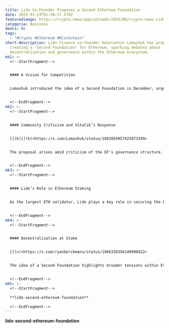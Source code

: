 ```yaml
---
title: Lido Co-Founder Proposes a Second Ethereum Foundation
date: 2025-01-23T01:50:17.570Z
featuredimage: https://crypto.news/app/uploads/2024/06/crypto-news-Lido-DAO-option03-1380x820.webp
categoria: Business
deals: No
tags:
  - "#Crypto #Ethereum #Blockchain"
short-description: Lido Finance co-founder Konstantin Lomashuk has proposed
  creating a "Second Foundation" for Ethereum, sparking debates about
  decentralization and governance within the Ethereum ecosystem.
mk1: >-
  <!--StartFragment-->


  #### A Vision for Competition


  Lomashuk introduced the idea of a Second Foundation in December, arguing that it would foster competition and give the community more options. He believes the current Ethereum Foundation (EF) is overly centralized and too focused on layer-2 networks, neglecting Ethereum's core layer.


  <!--EndFragment-->
mk2: >-
  <!--StartFragment-->


  #### Community Criticism and Vitalik’s Response


  [](k)[](k)<https://x.com/Lomashuk/status/1882059957425873399>


  The proposal arises amid criticism of the EF's governance structure. Ethereum co-creator Vitalik Buterin recently unveiled plans to overhaul EF’s decision-making process. However, critics argue these changes contradict Ethereum’s decentralization ethos, with concerns about potential centralization of power.


  <!--EndFragment-->
mk3: >-
  <!--StartFragment-->


  #### Lido’s Role in Ethereum Staking


  As the largest ETH validator, Lido plays a key role in securing the Ethereum blockchain. With 28% of staked ETH under its platform, Lido is central to the ecosystem, making Lomashuk's call for change particularly influential.


  <!--EndFragment-->
mk4: >-
  <!--StartFragment-->


  #### Decentralization at Stake


  [](v)<https://x.com/ryanberckmans/status/1866320356148990422>


  The idea of a Second Foundation highlights broader tensions within Ethereum's community regarding governance and decentralization. As discussions continue, the potential for structural reform could reshape the network’s future.


  <!--EndFragment-->
mk5: |-
  <!--StartFragment-->

  **lido-second-ethereum-foundation**

  <!--EndFragment-->
---
```

<!--StartFragment-->

**lido-second-ethereum-foundation**

<!--EndFragment-->